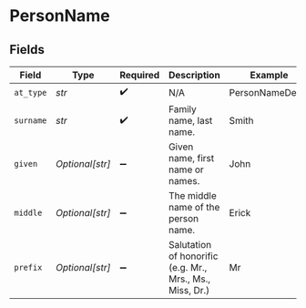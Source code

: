 # PersonName


## Fields

| Field                                                    | Type                                                     | Required                                                 | Description                                              | Example                                                  |
| -------------------------------------------------------- | -------------------------------------------------------- | -------------------------------------------------------- | -------------------------------------------------------- | -------------------------------------------------------- |
| `at_type`                                                | *str*                                                    | :heavy_check_mark:                                       | N/A                                                      | PersonNameDetail                                         |
| `surname`                                                | *str*                                                    | :heavy_check_mark:                                       | Family name, last name.                                  | Smith                                                    |
| `given`                                                  | *Optional[str]*                                          | :heavy_minus_sign:                                       | Given name, first name or names.                         | John                                                     |
| `middle`                                                 | *Optional[str]*                                          | :heavy_minus_sign:                                       | The middle name of the person name.                      | Erick                                                    |
| `prefix`                                                 | *Optional[str]*                                          | :heavy_minus_sign:                                       | Salutation of honorific (e.g. Mr., Mrs., Ms., Miss, Dr.) | Mr                                                       |